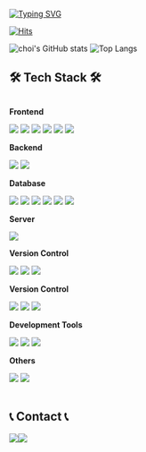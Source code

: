 
[![Typing SVG](https://readme-typing-svg.demolab.com?font=Alkatra&weight=500&size=45&duration=3500&pause=3&color=FFDA44&center=false&vCenter=false&multiline=true&repeat=true&width=1000&height=100&lines=Welcome+to+choi's+profile!👋)](https://git.io/typing-svg)
<div align="left">
<!-- ------- -->

[![Hits](https://hits.seeyoufarm.com/api/count/incr/badge.svg?url=https%3A%2F%2Fgithub.com%2Fdev-choi-elf-maerz%2F&count_bg=%2379C83D&title_bg=%23555555&icon=&icon_color=%23E7E7E7&title=hits&edge_flat=false)](https://hits.seeyoufarm.com)

![choi's GitHub stats](https://github-readme-stats.vercel.app/api?username=dev-choi-elf-maerz&show_icons=true&theme=transparent)
![Top Langs](https://github-readme-stats.vercel.app/api/top-langs/?username=dev-choi-elf-maerz&langs_count=8) 
<br>

## 🛠 Tech Stack 🛠
<div style="display:flex; flex-direction:column; align-items:flex-start;">
      <!-- Frontend -->
    <p><strong>Frontend</strong></p>
    <div>
        <img src="https://img.shields.io/badge/html5-E34F26?style=flat-square&logo=html5&logoColor=white"> 
        <!--<img src="https://img.shields.io/badge/css-1572B6?style=flat-square&logo=css3&logoColor=white"> -->
        <img src="https://img.shields.io/badge/javascript-F7DF1E?style=flat-square&logo=javascript&logoColor=white"> 
        <img src="https://img.shields.io/badge/jquery-0769AD?style=flat-square&logo=jquery&logoColor=white"> 
        <img src="https://img.shields.io/badge/vuedotjs-4FC08D?style=flat-square&logo=vuedotjs&logoColor=white">
        <img src="https://img.shields.io/badge/react-61DAFB?style=flat-square&logo=react&logoColor=white">
        <img src="https://img.shields.io/badge/nextdotjs-3484D2?style=flat-square&logo=nextdotjs&logoColor=white">
    </div>
    <!-- Backend -->
    <p><strong>Backend</strong></p>
    <div>
        <img src="https://img.shields.io/badge/Java-007396?style=flat-square&logo=Java&logoColor=white"> 
        <img src="https://img.shields.io/badge/node.js-339933?style=flat-square&logo=nextdotjs&logoColor=white">
    </div>
    <!-- Database -->
    <p><strong>Database</strong></p>
    <div>
        <img src="https://img.shields.io/badge/oracle-F80000?style=flat-square&logo=oracle&logoColor=white"> 
        <img src="https://img.shields.io/badge/mysql-4479A1?style=flat-square&logo=mysql&logoColor=white">
        <img src="https://img.shields.io/badge/mariadb-003545?style=flat-square&logo=mariadb&logoColor=white">
        <img src="https://img.shields.io/badge/postgresql-4169E1?style=flat-square&logo=postgresql&logoColor=white">
        <img src="https://img.shields.io/badge/firebase-FFCA28?style=flat-square&logo=firebase&logoColor=white">
        <img src="https://img.shields.io/badge/mongodb-47A248?style=flat-square&logo=mongodb&logoColor=white"> 
    </div>
    <!-- Server -->
    <p><strong>Server</strong></p>
    <div>
       <!-- <img src="https://img.shields.io/badge/linux-FCC624?style=for-the-badge&logo=linux&logoColor=black"> -->
        <img src="https://img.shields.io/badge/apache tomcat-F8DC75?style=flat-square&logo=apachetomcat&logoColor=white">
      <!--  <img src="https://img.shields.io/badge/Amazon AWS-232F3E?style=for-the-badge&logo=amazon aws&logoColor=white"> -->
    </div>
     <!-- Version Control -->
    <p><strong>Version Control</strong></p>
    <div>
        <img src="https://img.shields.io/badge/git-F05032?style=flat-square&logo=git&logoColor=white"> 
        <img src="https://img.shields.io/badge/jira-0052CC?style=flat-square&logo=jira&logoColor=white"> 
        <img src="https://img.shields.io/badge/gitlab-FC6D26?style=flat-square&logo=gitlab&logoColor=white"> 
      <!--  <img src="https://img.shields.io/badge/vuedotjs-4FC08D?style=flat-square&logo=vuedotjs&logoColor=white">
        <img src="https://img.shields.io/badge/react-61DAFB?style=flat-square&logo=react&logoColor=white">
        <img src="https://img.shields.io/badge/nextdotjs-3484D2?style=flat-square&logo=nextdotjs&logoColor=white"> -->
    </div>
   <!-- Version Control -->
    <p><strong>Version Control</strong></p>
    <div>
        <img src="https://img.shields.io/badge/Spring-6DB33F?style=flat-square&logo=Spring&logoColor=white"> 
        <img src="https://img.shields.io/badge/Spring Boot-6DB33F?style=flat-square&logo=spring boot&logoColor=white">
        <img src="https://img.shields.io/badge/egovframework-006600?style=flat-square&logo=egov&logoColor=white">
    </div>
   <!-- Development Tools -->
    <p><strong>Development Tools</strong></p>
    <div>
        <img src="https://img.shields.io/badge/eclipseide-2C2255?style=flat-square&logo=eclipseide&logoColor=white"> 
        <img src="https://img.shields.io/badge/intellijidea-000000?style=flat-square&logo=intellijidea&logoColor=white">
        <img src="https://img.shields.io/badge/visualstudiocode-007ACC?style=flat-square&logo=visualstudiocode&logoColor=white">
    </div>
    <!-- Others -->
    <p><strong>Others</strong></p>
    <div>
        <img src="https://img.shields.io/badge/markdown-000000?style=flat-square&logo=markdown&logoColor=white">
        <img src="https://img.shields.io/badge/matter.js-4B5562?style=flat-square&logo=matterdotjs&logoColor=white">   
       <!-- <img src="https://img.shields.io/badge/Kotlin-7F52FF?style=flat-square&logo=kotlin&logoColor=white">
        <img src="https://img.shields.io/badge/Andoid Studio-3DDC84?style=flat-square&logo=android studio&logoColor=white">
        <img src="https://img.shields.io/badge/python-3776AB?style=flat-square&logo=python&logoColor=white"> -->
</div><br>
</div>

## 📞 Contact 📞
<div style="display:flex; flex-direction:row;">
    <a href="mailto:tigmuci@gmail.com">
        <img src="https://img.shields.io/badge/Gmail-EA4335?style=flat-square&logo=Gmail&logoColor=white"> 
    </a>
    <a href="mailto:elfmaerz@naver.com">
        <img src="https://img.shields.io/badge/naver-03C75A?style=flat-square&logo=naver&logoColor=white"> 
    </a>
   <!-- <a href="https://open.kakao.com/o/sGFzzbsf">
        <img src="https://img.shields.io/badge/KakaoTalk-FFCD00?style=for-the-badge&logoColor=black&logo=KakaoTalk"> 
    </a>
    <a href="https://www.instagram.com/kwonbi_">
        <img src="https://img.shields.io/badge/Instagram-E4405F?style=for-the-badge&logo=Instagram&logoColor=white"> 
    </a> -->
</div><br>


<!--
**dev-choi-elf-maerz/dev-choi-elf-maerz** is a ✨ _special_ ✨ repository because its `README.md` (this file) appears on your GitHub profile.

Here are some ideas to get you started:

- 🔭 I’m currently working on ...
- 🌱 I’m currently learning ...
- 👯 I’m looking to collaborate on ...
- 🤔 I’m looking for help with ...
- 💬 Ask me about ...
- 📫 How to reach me: ...
- 😄 Pronouns: ...
- ⚡ Fun fact: ...
-->
